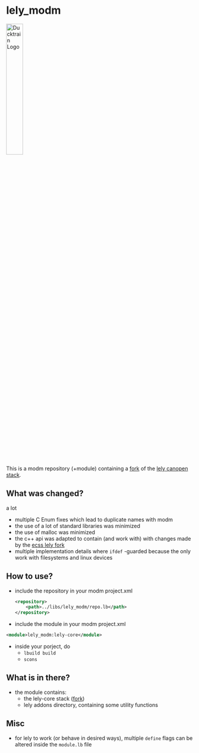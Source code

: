 # lely_modm

<img src="https://user-images.githubusercontent.com/6985609/133220402-f460d9e1-3e2c-47be-966b-d880497aa15f.png" alt="Ducktrain Logo" width="30%" >

This is a modm repository (+module) containing a [fork](https://github.com/DroidDrive/lely-core) of the [lely canopen stack](https://opensource.lely.com/canopen/).



## What was changed?

a lot

* multiple C Enum fixes which lead to duplicate names with modm
* the use of a lot of standard libraries was minimized
* the use of malloc was minimized
* the c++ api was adapted to contain (and work with) with changes made by the [ecss lely fork](https://gitlab.com/n7space/canopen/lely-core)
* multiple implementation details where `ifdef` -guarded because the only work with filesystems and linux devices 

## How to use?

* include the repository in your modm project.xml

  ```xml
  <repository>
      <path>../libs/lely_modm/repo.lb</path>
  </repository>
  ```

* include the module in your modm project.xml

```xml
<module>lely_modm:lely-core</module>
```

* inside your porject, do 
  * `lbuild build`
  * `scons`

## What is in there?

* the module contains:
  * the lely-core stack ([fork](https://github.com/DroidDrive/lely-core))
  * lely addons directory, containing some utility functions

## Misc

+ for lely to work (or behave in desired ways), multiple `define` flags can be altered inside the `module.lb` file 


